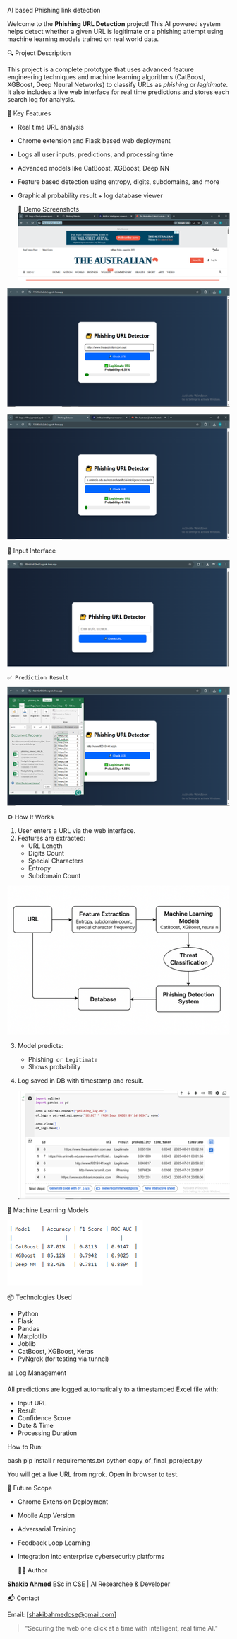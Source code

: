   AI  based  Phishing  link  detection

Welcome to the **Phishing URL Detection** project! This AI  powered system helps detect whether a given URL is legitimate or a phishing attempt using machine learning models trained on real  world data.
      

   🔍 Project Description

This project is a complete prototype that uses advanced feature engineering techniques and machine learning algorithms (CatBoost, XGBoost, Deep Neural Networks) to classify URLs as *phishing* or *legitimate*. It also includes a live web interface for real  time predictions and stores each search log for analysis.

      

   📌 Key Features

* Real  time URL analysis
* Chrome extension and Flask  based web deployment
* Logs all user inputs, predictions, and processing time
* Advanced models like CatBoost, XGBoost, Deep NN
* Feature  based detection using entropy, digits, subdomains, and more
* Graphical probability result + log database viewer

      

   🚀 Demo Screenshots
![image alt](https://github.com/ShakibAhmed1230/AI-based-Phishing-link-detection/blob/main/Screenshot%20(188).png?raw=true)


![image alt](https://github.com/ShakibAhmed1230/AI-based-Phishing-link-detection/blob/main/Screenshot%20(189).png?raw=true )




  
  
![image alt](https://github.com/ShakibAhmed1230/AI-based-Phishing-link-detection/blob/main/Screenshot%20(187).png?raw=true)
  




  🔗 Input Interface

![input](https://github.com/ShakibAhmed1230/AI-based-Phishing-link-detection/blob/main/Screenshot%20(193).png?raw=true)

    ✅ Prediction Result
    
 ![image alt](https://github.com/ShakibAhmed1230/AI-based-Phishing-link-detection/blob/main/Screenshot%20(184).png?raw=true)


   ⚙️ How It Works

1. User enters a URL via the web interface.
2. Features are extracted:
   * URL Length
   * Digits Count
   * Special Characters
   * Entropy
   * Subdomain Count

![image alt](https://github.com/ShakibAhmed1230/AI-based-Phishing-link-detection/blob/main/Diagram.png?raw=true)
     
3. Model predicts:
   * Phishing` or Legitimate`
   * Shows probability
     
4. Log saved in DB with timestamp and result.


   ![image alt](https://github.com/ShakibAhmed1230/AI-based-Phishing-link-detection/blob/main/Screenshot%20(190).png?raw=true)

      

 🧠 Machine Learning Models


  ![image alt](https://github.com/ShakibAhmed1230/AI-based-Phishing-link-detection/blob/main/Screenshot%20(191).png?raw=true)
      

   📦 Technologies Used

* Python
* Flask
* Pandas
* Matplotlib
* Joblib
* CatBoost, XGBoost, Keras
* PyNgrok (for testing via tunnel)

      

📊 Log Management

All predictions are logged automatically to a timestamped Excel file with:

* Input URL
* Result
* Confidence Score
* Date & Time
* Processing Duration

 


How to Run:

bash
pip install   r requirements.txt
python copy_of_final_pproject.py


You will get a live URL from ngrok. Open in browser to test.

      

   📌 Future Scope

* Chrome Extension Deployment
* Mobile App Version
* Adversarial Training
* Feedback Loop Learning
* Integration into enterprise cybersecurity platforms

      

   👨‍💻 Author

**Shakib Ahmed**
BSc in CSE | AI Researchee & Developer 

      

   📬 Contact

Email: [shakibahmedcse@gmail.com]


      

> "Securing the web one click at a time with intelligent, real  time AI."

      

